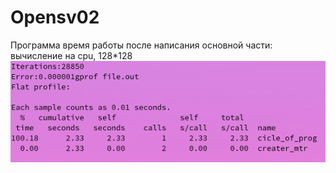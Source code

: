 # Opensv02

Программа
    время работы после написания основной части:
        вычисление на cpu, 128*128
        <img src = 'Screenshot from 2023-03-08 21-03-03.png'></img>
